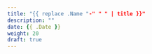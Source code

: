 ```yaml
---
title: "{{ replace .Name "-" " " | title }}"
description: ""
date: {{ .Date }}
weight: 20
draft: true
---
```

